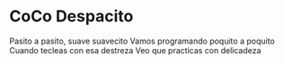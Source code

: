 # CoCo Despacito
Pasito a pasito, suave suavecito
Vamos programando poquito a poquito
Cuando tecleas con esa destreza
Veo que practicas con delicadeza
